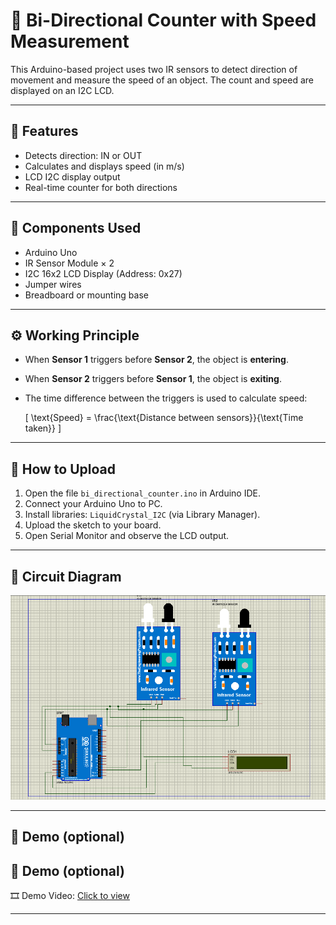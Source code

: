 # 🚦 Bi-Directional Counter with Speed Measurement

This Arduino-based project uses two IR sensors to detect direction of movement and measure the speed of an object. The count and speed are displayed on an I2C LCD.

---

## 📌 Features

- Detects direction: IN or OUT
- Calculates and displays speed (in m/s)
- LCD I2C display output
- Real-time counter for both directions

---

## 🧰 Components Used

- Arduino Uno
- IR Sensor Module × 2
- I2C 16x2 LCD Display (Address: 0x27)
- Jumper wires
- Breadboard or mounting base

---

## ⚙️ Working Principle

- When **Sensor 1** triggers before **Sensor 2**, the object is **entering**.
- When **Sensor 2** triggers before **Sensor 1**, the object is **exiting**.
- The time difference between the triggers is used to calculate speed:
  
  \[
  \text{Speed} = \frac{\text{Distance between sensors}}{\text{Time taken}}
  \]

---

## 🚀 How to Upload

1. Open the file `bi_directional_counter.ino` in Arduino IDE.
2. Connect your Arduino Uno to PC.
3. Install libraries: `LiquidCrystal_I2C` (via Library Manager).
4. Upload the sketch to your board.
5. Open Serial Monitor and observe the LCD output.

---

## 📸 Circuit Diagram

![Circuit Diagram](circuit_diagram.png)

---

## 🧪 Demo (optional)

## 🧪 Demo (optional)

🎞️ Demo Video: [Click to view](demo_video.mp4)


---

